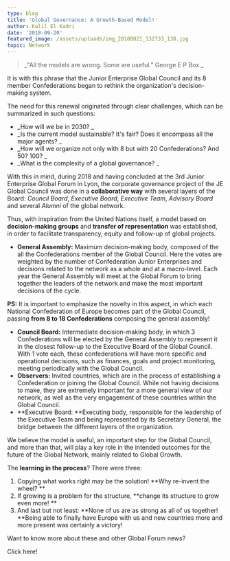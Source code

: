 ```yaml
---
type: blog
title: 'Global Governance: A Growth-Based Model!'
author: Kalil El Kadri
date: '2018-09-20'
featured_image: /assets/uploads/img_20180821_132733_138.jpg
topic: Network
---
```

> _"All the models are wrong. Some are useful." George E P Box
> _

It is with this phrase that the Junior Enterprise Global Council and its 8 member Confederations began to rethink the organization's decision-making system.

The need for this renewal originated through clear challenges, which can be summarized in such questions:

* _How will we be in 2030?
  _
* _Is the current model sustainable? It's fair? Does it encompass all the major agents?
  _
* _How will we organize not only with 8 but with 20 Confederations? And 50? 100?
  _
* _What is the complexity of a global governance?
  _

With this in mind, during 2018 and having concluded at the 3rd Junior Enterprise Global Forum in Lyon, the corporate governance project of the JE Global Council was done in a **collaborative way** with several layers of the Board: _Council Board_, _Executive Board_, _Executive Team_, _Advisory Board_ and several _Alumni_ of the global network.

Thus, with inspiration from the United Nations itself, a model based on **decision-making groups** and **transfer of representation** was established, in order to facilitate transparency, equity and follow-up of global projects.

* **General Assembly:** Maximum decision-making body, composed of the all the Confederations member of the Global Council. Here the votes are weighted by the number of Confederation Junior Enterprises and decisions related to the network as a whole and at a macro-level. Each year the General Assembly will meet at the Global Forum to bring together the leaders of the network and make the most important decisions of the cycle.

**PS:** It is important to emphasize the novelty in this aspect, in which each National Confederation of Europe becomes part of the Global Council, passing **from 8 to 18 Confederations** composing the general assembly!

* **Council Board:** Intermediate decision-making body, in which 3 Confederations will be elected by the General Assembly to represent it in the closest follow-up to the Executive Board of the Global Council. With 1 vote each, these confederations will have more specific and operational decisions, such as finances, goals and project monitoring, meeting periodically with the Global Council.
* **Observers:** Invited countries, which are in the process of establishing a Confederation or joining the Global Council. While not having decisions to make, they are extremely important for a more general view of our network, as well as the very engagement of these countries within the Global Council.
* **Executive Board: **Executing body, responsible for the leadership of the Executive Team and being represented by its Secretary General, the bridge between the different layers of the organization.

We believe the model is useful, an important step for the Global Council, and more than that, will play a key role in the intended outcomes for the future of the Global Network, mainly related to Global Growth.

The **learning in the process**? There were three:

1. Copying what works right may be the solution! **Why re-invent the wheel?
   **
2. If growing is a problem for the structure, **change its structure to grow even more!
   **
3. And last but not least: **None of us are as strong as all of us together! **Being able to finally have Europe with us and new countries more and more present was certainly a victory!

Want to know more about these and other Global Forum news?

Click here!
